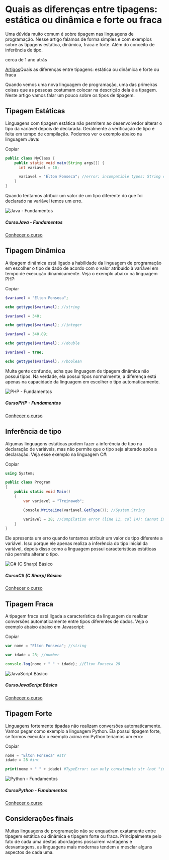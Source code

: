 # Quais as diferenças entre tipagens: estática ou dinâmica e forte ou fraca

Uma dúvida muito comum é sobre tipagem nas linguagens de programação. Nesse artigo falamos de forma simples e com exemplos sobre as tipagens estática, dinâmica, fraca e forte. Além do conceito de inferência de tipo.

 cerca de 1 ano atrás

[Artigos](https://www.treinaweb.com.br/blog)Quais as diferenças entre tipagens: estática ou dinâmica e forte ou fraca

Quando vemos uma nova linguagem de programação, uma das primeiras coisas que as pessoas costumam colocar na descrição dela é a tipagem. Neste artigo vamos falar um pouco sobre os tipos de tipagem.

## Tipagem Estáticas

Linguagens com tipagem estática não permitem ao desenvolvedor alterar o tipo da variável depois de declarada. Geralmente a verificação de tipo é feita em tempo de compilação. Podemos ver o exemplo abaixo na linguagem Java:

Copiar

```java
public class MyClass {
    public static void main(String args[]) {
      int variavel = 10;

      variavel = "Elton Fonseca"; //error: incompatible types: String cannot be converted to int
    }
}
```

Quando tentamos atribuir um valor de um tipo diferente do que foi declarado na variável temos um erro.



![Java - Fundamentos](https://d2knvm16wkt3ia.cloudfront.net/assets/svg-icon/java.svg)

##### CursoJava - Fundamentos

[Conhecer o curso](https://www.treinaweb.com.br/curso/java-fundamentos)

## Tipagem Dinâmica

A tipagem dinâmica está ligado a habilidade da linguagem de programação em escolher o tipo de dado de acordo com o valor atribuído à variável em tempo de execução dinamicamente. Veja o exemplo abaixo na linguagem PHP:

Copiar

```php
$variavel = "Elton Fonseca";

echo gettype($variavel); //string

$variavel = 340;

echo gettype($variavel); //integer

$variavel = 340.89;

echo gettype($variavel); //double

$variavel = true;

echo gettype($variavel); //boolean
```

Muita gente confunde, acha que linguagem de tipagem dinâmica não possui tipos. Na verdade, ela possui tipos normalmente, a diferença está apenas na capacidade da linguagem em escolher o tipo automaticamente.



![PHP - Fundamentos](https://d2knvm16wkt3ia.cloudfront.net/assets/svg-icon/php.svg)

##### CursoPHP - Fundamentos

[Conhecer o curso](https://www.treinaweb.com.br/curso/php-fundamentos)

## Inferência de tipo

Algumas linguagens estáticas podem fazer a inferência de tipo na declaração de variáveis, mas não permite que o tipo seja alterado após a declaração. Veja esse exemplo na linguagem C#:

Copiar

```csharp
using System;

public class Program
{
    public static void Main()
    {
        var variavel = "Treinaweb";

        Console.WriteLine(variavel.GetType()); //System.String

        variavel = 28; //Compilation error (line 11, col 14): Cannot implicitly convert type 'int' to 'string'
    }
}
```

Ele apresenta um erro quando tentamos atribuir um valor de tipo diferente a variável. Isso porque ele apenas realiza a inferência do tipo inicial da variável, depois disso como a linguagem possui características estáticas não permite alterar o tipo.



![C# (C Sharp) Básico](https://d2knvm16wkt3ia.cloudfront.net/assets/svg-icon/csharp.svg)

##### CursoC# (C Sharp) Básico

[Conhecer o curso](https://www.treinaweb.com.br/curso/csharp-basico)

## Tipagem Fraca

A tipagem fraca está ligada a característica da linguagem de realizar conversões automaticamente entre tipos diferentes de dados. Veja o exemplo abaixo abaixo em Javascript:

Copiar

```javascript
var nome = "Elton Fonseca"; //string

var idade = 28; //number

console.log(nome + " " + idade); //Elton Fonseca 28
```



![JavaScript Básico](https://d2knvm16wkt3ia.cloudfront.net/assets/svg-icon/javascript.svg)

##### CursoJavaScript Básico

[Conhecer o curso](https://www.treinaweb.com.br/curso/javascript-basico)

## Tipagem Forte

Linguagens fortemente tipadas não realizam conversões automaticamente. Vamos pegar como exemplo a linguagem Python. Ela possui tipagem forte, se formos executar o exemplo acima em Python teríamos um erro:

Copiar

```php
nome = "Elton Fonseca" #str
idade = 28 #int

print(nome + " " + idade) #TypeError: can only concatenate str (not "int") to str
```



![Python - Fundamentos](https://d2knvm16wkt3ia.cloudfront.net/assets/svg-icon/python.svg)

##### CursoPython - Fundamentos

[Conhecer o curso](https://www.treinaweb.com.br/curso/python-fundamentos)

## Considerações finais

Muitas linguagens de programação não se enquadram exatamente entre tipagem estática ou dinâmica e tipagem forte ou fraca. Principalmente pelo fato de cada uma destas abordagens possuírem vantagens e desvantagens, as linguagens mais modernas tendem a mesclar alguns aspectos de cada uma.